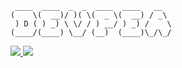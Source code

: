 ```
 ____  ____  _  _  ____  ____   __  
(    \(  __)/ )( \(  _ \(  __) / _\ 
 ) D ( ) _) \ \/ / ) __/ ) _) /    \
(____/(____) \__/ (__)  (____)\_/\_/

```
<a href="mailto:jowangyu75@dgsw.hs.kr"><img src="https://img.shields.io/badge/Gmail-EA4335?style=flat-square&logo=gmail&logoColor=white"/> </a>
<a href = "https://www.instagram.com/_wan_gyu/"><img src="https://img.shields.io/badge/Instagram-E4405F?style=flat-square&logo=Instagram&logoColor=white"/> </a>
